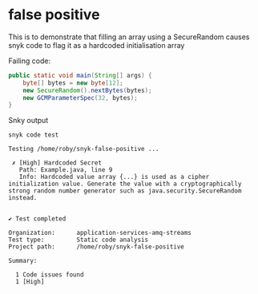 # false positive

This is to demonstrate that filling an array using a SecureRandom causes snyk code to flag it as a hardcoded initialisation array

Failing code:

```java
public static void main(String[] args) {
    byte[] bytes = new byte[12];
    new SecureRandom().nextBytes(bytes);
    new GCMParameterSpec(32, bytes);
}
```

Snky output
```
snyk code test

Testing /home/roby/snyk-false-positive ...

 ✗ [High] Hardcoded Secret 
   Path: Example.java, line 9 
   Info: Hardcoded value array {...} is used as a cipher initialization value. Generate the value with a cryptographically strong random number generator such as java.security.SecureRandom instead.


✔ Test completed

Organization:      application-services-amq-streams
Test type:         Static code analysis
Project path:      /home/roby/snyk-false-positive

Summary:

  1 Code issues found
  1 [High] 
```
